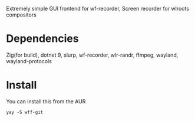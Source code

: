 Extremely simple GUI frontend for wf-recorder, Screen recorder for wlroots compositors

# Dependencies
Zig(for build), dotnet 9, slurp, wf-recorder, wlr-randr, ffmpeg, wayland, wayland-protocols

# Install
You can install this from the AUR
```
yay -S wff-git
```
